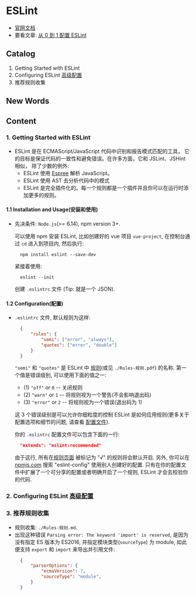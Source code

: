 # ESLint


- [官网文档]()
- 要看文章: [从 0 到 1 配置 ESLint](https://juejin.im/entry/599e5ad4f265da2488089ad3)




## Catalog
1. Getting Started with ESLint
2. Configuring ESLint [高级配置](https://cn.eslint.org/docs/user-guide/configuring)
3. 推荐规则收集


## New Words




## Content
### 1. Getting Started with ESLint
- ESLint 是在 ECMAScript/JavaScript 代码中识别和报告模式匹配的工具，
  它的目标是保证代码的一致性和避免错误。在许多方面，它和 JSLint、JSHint 相似，
  除了少数的例外:
    + ESLint 使用 [Espree](https://github.com/eslint/espree)
      解析 JavaScript。
    + ESLint 使用 AST 去分析代码中的模式
    + ESLint 是完全插件化的。每一个规则都是一个插件并且你可以在运行时添加更多的规则。
#### 1.1 Installation and Usage(安装和使用)
- 先决条件: `Node.js`(>= 6.14), npm version 3+.
  
  可以使用 npm 安装 ESLint, 比如创建好的 vue 项目 `vue-project`,
  在控制台通过 `cd` 进入到项目内, 然后执行: 
  ```shell
    npm install eslint --save-dev
  ```
  紧接着使用: 
  ```shell
    eslint --init
  ```
  创建 `.eslintrc` 文件 (Tip: 就是一个 JSON).
#### 1.2 Configuration(配置)
- `.eslintrc` 文件, 默认规则为这样:
  ```json
    {
        "rules": {
            "semi": ["error", "always"],
            "quotes": ["error", "double"]
        }
    }
  ```
  `"semi"` 和 `"quotes"` 是 ESLint 中
  [规则](https://cn.eslint.org/docs/rules/)(或见 `./Rules-规则.pdf`)
  的名称. 第一个值是错误级别, 可以使用下面的值之一:
    + (1) `"off"` or `0` -- 关闭规则  
    + (2) `"warn"` or `1` -- 将规则视为一个警告(不会影响退出码)
    + (3) `"error"` or `2` --  将规则视为一个错误(退出码为 1)
  
  这 3 个错误级别是可以允许你细粒度的控制 ESLint
  是如何应用规则(更多关于配置选项和细节的问题, 请查看
  [配置文件](https://cn.eslint.org/docs/user-guide/configuring)).

  你的 `.eslintrc` 配置文件可以包含下面的一行:
  ```json
    "extends": "eslint:recommended"
  ```
  由于这行, 所有在[规则页面](https://cn.eslint.org/docs/rules/)
  被标记为 "√" 的规则将会默认开启. 另外, 你可以在
  [npmjs.com](https://www.npmjs.com/search?q=eslint-config)
  搜索 "eslint-config" 使用别人创建好的配置.
  只有在你的配置文件中扩展了一个可分享的配置或者明确开启了一个规则, ESLint
  才会去校验你的代码.

### 2. Configuring ESLint [高级配置](https://cn.eslint.org/docs/user-guide/configuring)



### 3. 推荐规则收集
- 规则收集: `./Rules-规则.md`.
- 出现这种错误 `Parsing error: The keyword 'import' is reserved`,
  是因为没有指定 ES 版本为 ES2016, 并指定模块类型(`sourceType`) 为 module, 
  如此便支持 `export` 和 `import` 来导出并引用文件:
  ```json
    {
        "parserOptions": {
            "ecmaVersion": 7,
            "sourceType": "module",
        }
    }
  ```

